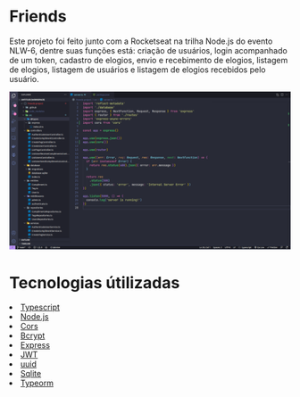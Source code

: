 <h1>Friends</h1>
<p>
  Este projeto foi feito junto com a Rocketseat na trilha Node.js do evento
  NLW-6, dentre suas funções está: criação de usuários, login acompanhado de um token, cadastro de elogios, envio e recebimento de elogios, listagem de elogios, listagem de usuários e listagem de elogios recebidos pelo usuário.
</p>
<img src="https://github.com/lulucasalves/friends-api-back/blob/main/.github/img.png" />
<h1>Tecnologias útilizadas</h1>
<li><a href="https://www.typescriptlang.org/">Typescript</a></li>
<li><a href="https://nodejs.org/">Node.js</a></li>
<li><a href="https://developer.mozilla.org/en-US/docs/Web/HTTP/CORS">Cors</a></li>
<li><a href="https://openbase.com/js/bcryptjs/documentation">Bcrypt</a></li>
<li><a href="https://expressjs.com/">Express</a></li>
<li><a href="https://jwt.io/">JWT</a></li>
<li><a href="https://www.uuidgenerator.net/">uuid</a></li>
<li><a href="https://www.sqlite.org/index.html">Sqlite</a></li>
<li><a href="https://typeorm.io/#/">Typeorm</a></li>
